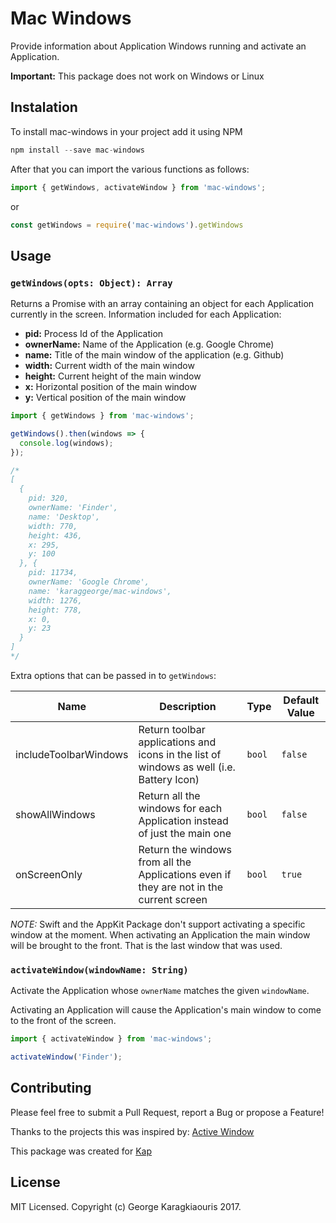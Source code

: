 Mac Windows
==

Provide information about Application Windows running and activate an Application.

**Important:** This package does not work on Windows or Linux

## Instalation

To install mac-windows in your project add it using NPM
```javascript
npm install --save mac-windows
```

After that you can import the various functions as follows:
```js
import { getWindows, activateWindow } from 'mac-windows';
```

or 

```js
const getWindows = require('mac-windows').getWindows
```

## Usage

### `getWindows(opts: Object): Array`

Returns a Promise with an array containing an object for each Application currently in the screen. Information included for each Application:
- **pid:** Process Id of the Application
- **ownerName:** Name of the Application (e.g. Google Chrome)
- **name:** Title of the main window of the application (e.g. Github)
- **width:** Current width of the main window
- **height:** Current height of the main window
- **x:** Horizontal position of the main window
- **y:** Vertical position of the main window

```js
import { getWindows } from 'mac-windows';

getWindows().then(windows => {
  console.log(windows);
});

/*
[
  { 
    pid: 320,
    ownerName: 'Finder',
    name: 'Desktop',
    width: 770,
    height: 436,
    x: 295,
    y: 100 
  }, {
    pid: 11734,
    ownerName: 'Google Chrome',
    name: 'karaggeorge/mac-windows',
    width: 1276,
    height: 778,
    x: 0,
    y: 23
  }
]
*/
```

Extra options that can be passed in to `getWindows`:

| Name | Description | Type | Default Value |
|---|---|---|---|
| includeToolbarWindows | Return toolbar applications and icons in the list of  windows as well (i.e. Battery Icon) | `bool` | `false` | 
| showAllWindows | Return all the windows for each Application instead of just the main one | `bool` | `false` |
| onScreenOnly | Return the windows from all the Applications even if they are not in the current screen | `bool` | `true` |

_NOTE:_ Swift and the AppKit Package don't support activating a specific window at the moment. When activating an Application the main window will be brought to the front. That is the last window that was used.

### `activateWindow(windowName: String)`

Activate the Application whose `ownerName` matches the given `windowName`.

Activating an Application will cause the Application's main window to come to the front of the screen. 

```js
import { activateWindow } from 'mac-windows';

activateWindow('Finder');
```

## Contributing

Please feel free to submit a Pull Request, report a Bug or propose a Feature!

Thanks to the projects this was inspired by: [Active Window](https://github.com/wk-j/mac-active-window)

This package was created for [Kap](https://github.com/wulkano/kap)

## License
MIT Licensed. Copyright (c) George Karagkiaouris 2017.

